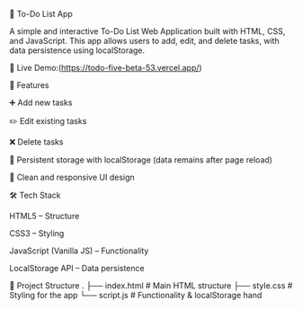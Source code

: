 📝 To-Do List App

A simple and interactive To-Do List Web Application built with HTML, CSS, and JavaScript.
This app allows users to add, edit, and delete tasks, with data persistence using localStorage.

🔗 Live Demo:(https://todo-five-beta-53.vercel.app/)

🚀 Features

➕ Add new tasks

✏️ Edit existing tasks

❌ Delete tasks

💾 Persistent storage with localStorage (data remains after page reload)

🎨 Clean and responsive UI design

🛠️ Tech Stack

HTML5 – Structure

CSS3 – Styling

JavaScript (Vanilla JS) – Functionality

LocalStorage API – Data persistence

📂 Project Structure
.
├── index.html     # Main HTML structure
├── style.css      # Styling for the app
└── script.js      # Functionality & localStorage hand
